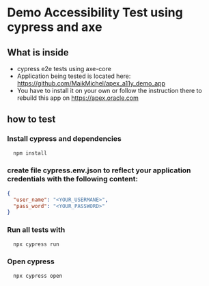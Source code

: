 # Demo Accessibility Test using cypress and axe

## What is inside
- cypress e2e tests using axe-core
- Application being tested is located here: https://github.com/MaikMichel/apex_a11y_demo_app
- You have to install it on your own or follow the instruction there to rebuild this app on https://apex.oracle.com


## how to test

### Install cypress and dependencies

```bash
  npm install
```

### create file cypress.env.json to reflect your application credentials with the following content:

```json
{
  "user_name": "<YOUR_USERMANE>",
  "pass_word": "<YOUR_PASSWORD>"
}
```

### Run all tests with
```bash
  npx cypress run
```

### Open cypress

```bash
  npx cypress open
```